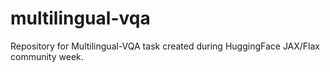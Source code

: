 # multilingual-vqa
Repository for Multilingual-VQA task created during HuggingFace JAX/Flax community week.

